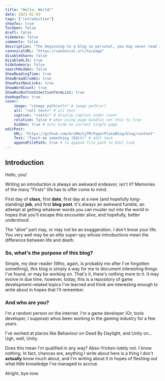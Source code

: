 ```yaml
---
title: "Hello, World!"
date: 2023-02-03
tags: ["introduction"]
showToc: true
TocOpen: false
draft: false
hidemeta: false
comments: false
description: "The beginning to a blog so personal, you may never read it!"
canonicalURL: "https://canonical.url/to/page"
disableShare: false
disableHLJS: true
hideSummary: false
searchHidden: false
ShowReadingTime: true
ShowBreadCrumbs: true
ShowPostNavLinks: true
ShowWordCount: true
ShowRssButtonInSectionTermList: true
UseHugoToc: true
cover:
    image: "<image path/url>" # image path/url
    alt: "<alt text>" # alt text
    caption: "<text>" # display caption under cover
    relative: false # when using page bundles set this to true
    hidden: true # only hide on current single page
editPost:
    URL: "https://github.com/GriMmzlyTM/PaperPlateBlog/blog/content"
    Text: "Teach me something (Edit)" # edit text
    appendFilePath: true # to append file path to Edit link
---
```


## Introduction
Hello, you! 

Writing an introduction is always an awkward endeavor, isn't it? Memories of the many "Firsts" life has to offer come to mind. 

First day of **class**, first **date**, first day at a new (and hopefully long-standing) **job**, and first **blog** **post**. It's always an awkward fumble, an attempt at getting whatever words you can muster out into the world in hopes that you'll escape this encounter alive, and hopefully, better understood. 

The "alive" part may, or may not be an exaggeration. I don't know your life. You very well may be an elite super-spy whose introductions mean the difference between life and death.

### So, what's the purpose of this blog? 
Simple, my dear reader (Who, again, is probably me after I've forgotten something), this blog is simply a way for me to document interesting things I've found, or may be working on. That's it, there's nothing more to it. It may evolve in due time, however, today, this is a repository of game development-related topics I've learned and think are interesting enough to write about in hopes that I'll remember. 

### And who are you? 
I'm a random person on the internet. I'm a game developer (Or, tools developer, I suppose) whos been working in the gaming industry for a few years.

I've worked at places like Behaviour on Dead By Daylight, and Unity on... Ugh, well, Unity. 

Does this mean I'm qualified in any way? Abso-fricken-lutely not. I know nothing. In fact, chances are, anything I write about here is a thing I don't **actually** know much about, and I'm writing about it in hopes of fleshing out what little knowledge I've managed to accrue. 

Alright, bye now.